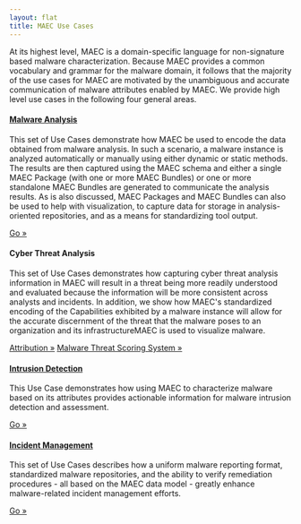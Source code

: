 ```yaml
---
layout: flat
title: MAEC Use Cases
---
```


At its highest level, MAEC is a domain-specific language for non-signature based malware characterization.  Because MAEC provides a common vocabulary and grammar for the malware domain, it follows that the majority of the use cases for MAEC are motivated by the unambiguous and accurate communication of malware attributes enabled by MAEC.  We provide high level use cases in the following four general areas.  

<div class="row">
  <div class="col-md-6">
    <div class="well">
      <h4><a href="malware_analysis">Malware Analysis</a></h4>
      <p>This set of Use Cases demonstrate how MAEC be used to encode the data obtained from malware analysis.  In such a scenario, a malware instance is analyzed automatically or manually using either dynamic or static methods.  The results are then captured using the MAEC schema and either a single MAEC Package (with one or more MAEC Bundles) or one or more standalone MAEC Bundles are generated to communicate the analysis results.  As is also discussed, MAEC Packages and MAEC Bundles can also be used to help with visualization, to capture data for storage in analysis-oriented repositories, and as a means for standardizing tool output.</p>
      <a class="btn btn-primary" href="malware_analysis">Go »</a>
    </div>
	<div class="well">
      <h4>Cyber Threat Analysis</h4>
      <p>This set of Use Cases demonstrates how capturing cyber threat analysis information in MAEC will result in a threat being more readily understood and evaluated because the information will be more consistent across analysts and incidents.  In addition, we show how MAEC's standardized encoding of the Capabilities exhibited by a malware instance will allow for the accurate discernment of the threat that the malware poses to an organization and its infrastructureMAEC is used to visualize malware.</p>
	  <a class="btn btn-primary" href="cyber_threat_analysis/attribution">Attribution »</a>
      <a class="btn btn-primary" href="cyber_threat_analysis/malware_threat_scoring_system">Malware Threat Scoring System »</a>
    </div>
	<div class="well">
      <h4><a href="intrusion_detection">Intrusion Detection</a></h4>
      <p>This Use Case demonstrates how using MAEC to characterize malware based on its attributes provides actionable information for malware intrusion detection and assessment.</p>
      <a class="btn btn-primary" href="intrusion_detection">Go »</a>
    </div>
  </div>
  <div class="col-md-6">
    <div class="well">
      <h4><a href="incident_management">Incident Management</a></h4>
      <p>This set of Use Cases describes how a uniform malware reporting format, standardized malware repositories, and the ability to verify remediation procedures - all based on the MAEC data model - greatly enhance malware-related incident management efforts.</p>
      <a class="btn btn-primary" href="standardized_tool_output">Go »</a>
    </div>
  </div>
</div>